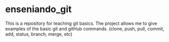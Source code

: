 # enseniando_git
This is a repository for teaching git basics.
The project allows me to give examples of the basic git and gitHub commands. (clone, push, pull, commit, add, status, branch, merge, etc)

